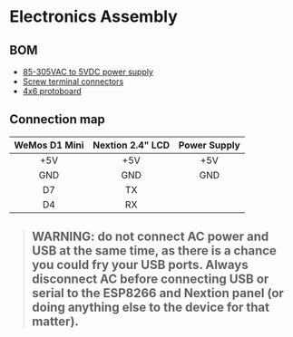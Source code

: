 # Electronics Assembly

## BOM
* [85-305VAC to 5VDC power supply](https://www.arrow.com/en/products/irm-03-5/mean-well-enterprises)
* [Screw terminal connectors](https://www.amazon.com/gp/product/B011QFLS0S)
* [4x6 protoboard](https://www.amazon.com/gp/product/B06XTPGBS5)

## Connection map
| WeMos D1 Mini | Nextion 2.4" LCD | Power Supply |
|:-------------:|:----------------:|:------------:|
|      +5V      |        +5V       |      +5V     |
|      GND      |        GND       |      GND     |
|       D7      |        TX        |              |
|       D4      |        RX        |              |

> ## WARNING: do not connect AC power and USB at the same time, as there is a chance you could fry your USB ports.  Always disconnect AC before connecting USB or serial to the ESP8266 and Nextion panel (or doing anything else to the device for that matter).

